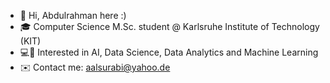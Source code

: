 - 👋 Hi, Abdulrahman here :)
- 🎓 Computer Science M.Sc. student @ Karlsruhe Institute of Technology (KIT)
- 💻🧠 Interested in AI, Data Science, Data Analytics and Machine Learning
- ✉️ Contact me: aalsurabi@yahoo.de

<!---
aalsurabi/aalsurabi is a ✨ special ✨ repository because its `README.md` (this file) appears on your GitHub profile.
You can click the Preview link to take a look at your changes.
--->
